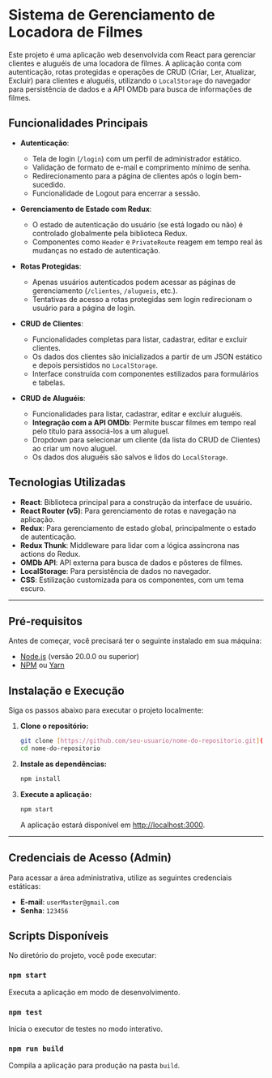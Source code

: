 # Sistema de Gerenciamento de Locadora de Filmes

Este projeto é uma aplicação web desenvolvida com React para gerenciar clientes e aluguéis de uma locadora de filmes. A aplicação conta com autenticação, rotas protegidas e operações de CRUD (Criar, Ler, Atualizar, Excluir) para clientes e aluguéis, utilizando o `LocalStorage` do navegador para persistência de dados e a API OMDb para busca de informações de filmes.

## Funcionalidades Principais

-   **Autenticação**:
    -   Tela de login (`/login`) com um perfil de administrador estático.
    -   Validação de formato de e-mail e comprimento mínimo de senha.
    -   Redirecionamento para a página de clientes após o login bem-sucedido.
    -   Funcionalidade de Logout para encerrar a sessão.

-   **Gerenciamento de Estado com Redux**:
    -   O estado de autenticação do usuário (se está logado ou não) é controlado globalmente pela biblioteca Redux.
    -   Componentes como `Header` e `PrivateRoute` reagem em tempo real às mudanças no estado de autenticação.

-   **Rotas Protegidas**:
    -   Apenas usuários autenticados podem acessar as páginas de gerenciamento (`/clientes`, `/alugueis`, etc.).
    -   Tentativas de acesso a rotas protegidas sem login redirecionam o usuário para a página de login.

-   **CRUD de Clientes**:
    -   Funcionalidades completas para listar, cadastrar, editar e excluir clientes.
    -   Os dados dos clientes são inicializados a partir de um JSON estático e depois persistidos no `LocalStorage`.
    -   Interface construída com componentes estilizados para formulários e tabelas.

-   **CRUD de Aluguéis**:
    -   Funcionalidades para listar, cadastrar, editar e excluir aluguéis.
    -   **Integração com a API OMDb**: Permite buscar filmes em tempo real pelo título para associá-los a um aluguel.
    -   Dropdown para selecionar um cliente (da lista do CRUD de Clientes) ao criar um novo aluguel.
    -   Os dados dos aluguéis são salvos e lidos do `LocalStorage`.

## Tecnologias Utilizadas

-   **React**: Biblioteca principal para a construção da interface de usuário.
-   **React Router (v5)**: Para gerenciamento de rotas e navegação na aplicação.
-   **Redux**: Para gerenciamento de estado global, principalmente o estado de autenticação.
-   **Redux Thunk**: Middleware para lidar com a lógica assíncrona nas actions do Redux.
-   **OMDb API**: API externa para busca de dados e pôsteres de filmes.
-   **LocalStorage**: Para persistência de dados no navegador.
-   **CSS**: Estilização customizada para os componentes, com um tema escuro.

---

## Pré-requisitos

Antes de começar, você precisará ter o seguinte instalado em sua máquina:
-   [Node.js](https://nodejs.org/) (versão 20.0.0 ou superior)
-   [NPM](https://www.npmjs.com/) ou [Yarn](https://yarnpkg.com/)

## Instalação e Execução

Siga os passos abaixo para executar o projeto localmente:

1.  **Clone o repositório:**
    ```bash
    git clone [https://github.com/seu-usuario/nome-do-repositorio.git](https://github.com/seu-usuario/nome-do-repositorio.git)
    cd nome-do-repositorio
    ```

2.  **Instale as dependências:**
    ```bash
    npm install
    ```

3.  **Execute a aplicação:**
    ```bash
    npm start
    ```
    A aplicação estará disponível em [http://localhost:3000](http://localhost:3000).

---

## Credenciais de Acesso (Admin)

Para acessar a área administrativa, utilize as seguintes credenciais estáticas:

-   **E-mail**: `userMaster@gmail.com`
-   **Senha**: `123456`

## Scripts Disponíveis

No diretório do projeto, você pode executar:

### `npm start`

Executa a aplicação em modo de desenvolvimento.

### `npm test`

Inicia o executor de testes no modo interativo.

### `npm run build`

Compila a aplicação para produção na pasta `build`.
